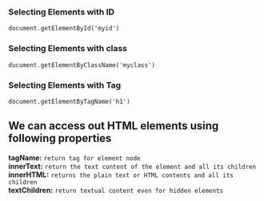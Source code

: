 ### Selecting Elements with ID
`document.getElementById('myid')`

### Selecting Elements with class
`ducument.getElementByClassName('myclass')`


### Selecting Elements with Tag
`document.getElementByTagName('h1')`

## We can access out HTML elements using following properties  
**tagName:** `return tag for element node`  
**innerText:** `return the text content of the element and all its children` 
**innerHTML:** `returns the plain text or HTML contents and all its children`  
**textChildren:** `return textual content even for hidden elements`



